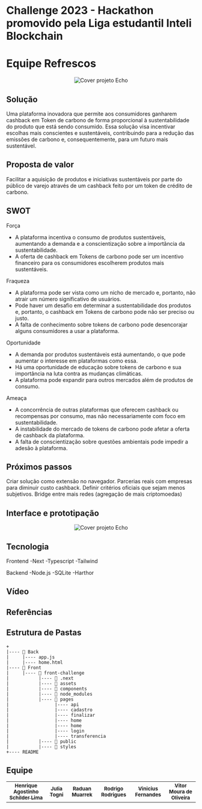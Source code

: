 <p align="center">
<h1>Challenge 2023 - Hackathon promovido pela Liga estudantil Inteli Blockchain
</p>

# Equipe Refrescos

<p align="center">
<a><img src="https://user-images.githubusercontent.com/99190451/236660850-9aa3d982-ffdf-446c-b5a7-401c4c464441.jpg" alt="Cover projeto Echo" border="0"></a>
</p>

## Solução

Uma plataforma inovadora que permite aos consumidores ganharem cashback em Token de carbono de forma proporcional à sustentabilidade do produto que está sendo consumido. Essa solução visa incentivar escolhas mais conscientes e sustentáveis, contribuindo para a redução das emissões de carbono e, consequentemente, para um futuro mais sustentável.

## Proposta de valor

Facilitar a aquisição de produtos e iniciativas sustentáveis por parte do público de varejo através de um cashback feito por um token de crédito de carbono.

## SWOT

Força
 - A plataforma incentiva o consumo de produtos sustentáveis, aumentando a demanda e a conscientização sobre a importância da sustentabilidade.
 - A oferta de cashback em Tokens de carbono pode ser um incentivo financeiro para os consumidores escolherem produtos mais sustentáveis.

Fraqueza
 - A plataforma pode ser vista como um nicho de mercado e, portanto, não atrair um número significativo de usuários.
 - Pode haver um desafio em determinar a sustentabilidade dos produtos e, portanto, o cashback em Tokens de carbono pode não ser preciso ou justo.
 - A falta de conhecimento sobre tokens de carbono pode desencorajar alguns consumidores a usar a plataforma.

Oportunidade
 - A demanda por produtos sustentáveis está aumentando, o que pode aumentar o interesse em plataformas como essa.
 - Há uma oportunidade de educação sobre tokens de carbono e sua importância na luta contra as mudanças climáticas.
 - A plataforma pode expandir para outros mercados além de produtos de consumo.

Ameaça
 - A concorrência de outras plataformas que oferecem cashback ou recompensas por consumo, mas não necessariamente com foco em sustentabilidade.
 - A instabilidade do mercado de tokens de carbono pode afetar a oferta de cashback da plataforma.
 - A falta de conscientização sobre questões ambientais pode impedir a adesão à plataforma.
 
 
## Próximos passos
Criar solução como extensão no navegador.
Parcerias reais com empresas para diminuir custo cashback.
Definir critérios oficiais que sejam menos subjetivos.
Bridge entre mais redes (agregação de mais criptomoedas)


## Interface e prototipação

<p align="center">
<a><img src="https://user-images.githubusercontent.com/99190451/236663254-93c668fb-e675-4b6e-8760-9ba8222f78ce.png" alt="Cover projeto Echo" border="0"></a>
</p>


## Tecnologia 

Frontend
-Next
-Typescript
-Tailwind
  
  
Backend
-Node.js
-SQLite
-Harthor

## Vídeo 


## Referências

## Estrutura de Pastas

```
+
|---- 📂 Back
|     |---- app.js    
|     |---- home.html
|---- 📂 Front                   
|     |---- 📂 front-challenge
|           |---- 📂 .next
|           |---- 📂 assets
|           |---- 📂 components
|           |---- 📂 node_modules
|           |---- 📂 pages 
|                 |---- api
|                 |---- cadastro
|                 |---- finalizar
|                 |---- home
|                 |---- home
|                 |---- login
|                 |---- transferencia
|           |---- 📂 public
|           |---- 📂 styles
+---- README   
```

## Equipe

<table>
  <tr>
     <td align="center">
      <a href="https://www.linkedin.com/in/henriqueschilderlima/">
        <sub>
          <b> Henrique Agostinho Schilder Lima </b>
        </sub>
      </a>
    </td>
    <td align="center">
      <a href="https://www.linkedin.com/in/julia-togni/">
        <sub>
          <b> Julia Togni </b>
        </sub>
      </a>
    </td>
    <td align="center">
      <a href="https://www.linkedin.com/in/raduanmuarrek/">
        <sub>
          <b>Raduan Muarrek</b>
        </sub>
      </a>
    </td>
    <td align="center">
      <a href="https://www.linkedin.com/in/rodrigo-campos-8b70191ab/">
        <sub>
          <b> Rodrigo Rodrigues </b>
        </sub>
      </a>
    </td>
    <td align="center">
      <a href="https://www.linkedin.com/in/vinicius-oliveira-fernandes-627b68168/">
        <sub>
          <b>Vinicius Fernandes</b>
        </sub>
      </a>
    </td>
     <td align="center">
      <a href="https://www.linkedin.com/in/vitor-moura-de-oliveira/">
        <sub>
          <b> Vitor Moura de Oliveira </b>
        </sub>
      </a>
    </td>
  </tr>
</table>
